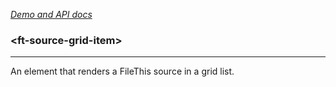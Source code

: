 [_Demo and API docs_](https://filethis.github.io/ft-source-grid-item/components/ft-source-grid-item/)

### \<ft-source-grid-item\>

-----------------------------------------------------------

An element that renders a FileThis source in a grid list.